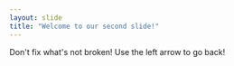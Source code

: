 ```yaml
---
layout: slide
title: "Welcome to our second slide!"
---
```

Don't fix what's not broken!
Use the left arrow to go back!
